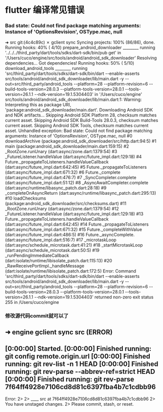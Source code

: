 # flutter 编译常见错误


### Bad state: Could not find package matching arguments: Instance of 'OptionsRevision', OSType.mac, null

➜  src git:(4c4c89c) ✗ gclient sync
Syncing projects: 100% (86/86), done.
Running hooks:  40% ( 4/10) prepare_android_downloader
________ running '../../../third_party/dart/tools/sdks/dart-sdk/bin/pub get' in '/Users/cuco/engine/src/tools/android/android_sdk_downloader'
Resolving dependencies...
Got dependencies!
Running hooks:  50% ( 5/10) download_android_tools
________ running 'src/third_party/dart/tools/sdks/dart-sdk/bin/dart --enable-asserts src/tools/android/android_sdk_downloader/lib/main.dart -y --out=src/third_party/android_tools --platform=28 --platform-revision=6 --build-tools-version=28.0.3 --platform-tools-version=28.0.1 --tools-version=26.1.1 --ndk-version=19.1.5304403' in '/Users/cuco/engine'
src/tools/android/android_sdk_downloader/lib/main.dart:1: Warning: Interpreting this as package URI, 'package:android_sdk_downloader/main.dart'.
Downloading Android SDK and NDK artifacts...
Skipping Android SDK Platform 28, checksum matches current asset.
Skipping Android SDK Build-Tools 28.0.3, checksum matches current asset.
Skipping Android SDK Tools, checksum matches current asset.
Unhandled exception:
Bad state: Could not find package matching arguments: Instance of 'OptionsRevision', OSType.mac, null
#0      downloadArchive (package:android_sdk_downloader/src/http.dart:94:5)
<asynchronous suspension>
#1      main (package:android_sdk_downloader/main.dart:159:15)
#2      _RootZone.runUnary (dart:async/zone.dart:1379:54)
#3      _FutureListener.handleValue (dart:async/future_impl.dart:129:18)
#4      Future._propagateToListeners.handleValueCallback (dart:async/future_impl.dart:642:45)
#5      Future._propagateToListeners (dart:async/future_impl.dart:671:32)
#6      Future._complete (dart:async/future_impl.dart:476:7)
#7      _SyncCompleter.complete (dart:async/future_impl.dart:51:12)
#8      _AsyncAwaitCompleter.complete (dart:async/runtime/libasync_patch.dart:28:18)
#9      _completeOnAsyncReturn (dart:async/runtime/libasync_patch.dart:295:13)
#10     loadChecksums (package:android_sdk_downloader/src/checksums.dart)
#11     _RootZone.runUnary (dart:async/zone.dart:1379:54)
#12     _FutureListener.handleValue (dart:async/future_impl.dart:129:18)
#13     Future._propagateToListeners.handleValueCallback (dart:async/future_impl.dart:642:45)
#14     Future._propagateToListeners (dart:async/future_impl.dart:671:32)
#15     Future._completeWithValue (dart:async/future_impl.dart:486:5)
#16     Future._asyncComplete.<anonymous closure> (dart:async/future_impl.dart:516:7)
#17     _microtaskLoop (dart:async/schedule_microtask.dart:41:21)
#18     _startMicrotaskLoop (dart:async/schedule_microtask.dart:50:5)
#19     _runPendingImmediateCallback (dart:isolate/runtime/libisolate_patch.dart:115:13)
#20     _RawReceivePortImpl._handleMessage (dart:isolate/runtime/libisolate_patch.dart:172:5)
Error: Command 'src/third_party/dart/tools/sdks/dart-sdk/bin/dart --enable-asserts src/tools/android/android_sdk_downloader/lib/main.dart -y --out=src/third_party/android_tools --platform=28 --platform-revision=6 --build-tools-version=28.0.3 --platform-tools-version=28.0.1 --tools-version=26.1.1 --ndk-version=19.1.5304403' returned non-zero exit status 255 in /Users/cuco/engine

### 修改源代码commit就可以了

➜  engine gclient sync
src (ERROR)
----------------------------------------
[0:00:00] Started.
[0:00:00] Finished running: git config remote.origin.url
[0:00:00] Finished running: git rev-list -n 1 HEAD
[0:00:00] Finished running: git rev-parse --abbrev-ref=strict HEAD
[0:00:00] Finished running: git rev-parse 7f64ff4928e7106cd8d81c6397fba4b7c1cdbb96
----------------------------------------
Error: 2>
2> ____ src at 7f64ff4928e7106cd8d81c6397fba4b7c1cdbb96
2> 	You have unstaged changes.
2> 	Please commit, stash, or reset.
